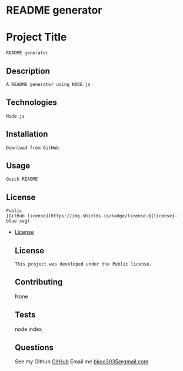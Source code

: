 # README generator

  # Project Title
    README generator
  
  ## Description
    A README generator using NODE.js

  ## Technologies
    Node.js
  ## Installation
    Download from GitHub
  
  ## Usage
    Quick README

  ## License
    Public
    [GitHub license](https://img.shields.io/badge/license-${license}-blue.svg)
    
* [License](#license)

    ## License
      This project was developed under the Public license.
  
  ## Contributing
    None

  ## Tests
    node index

  ## Questions
  See my Github [GitHub](https://www.github.com/Koober97)
  Email me <bkoo3035@gmail.com>
